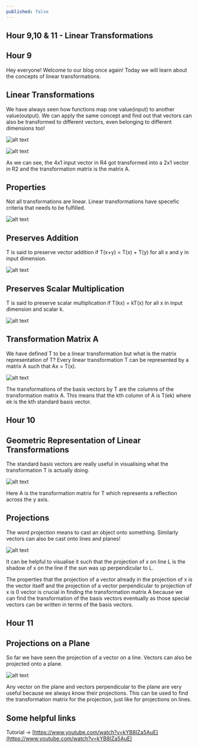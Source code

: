 ```yaml
---
published: false
---
```

## Hour 9,10 & 11 - Linear Transformations

## Hour 9 

Hey everyone! Welcome to our blog once again! Today we will learn about the concepts of linear transformations.

## Linear Transformations

 We have always seen how functions map one value(input) to another value(output). We can apply the same concept and find out that vectors can also be transformed to different vectors, even belonging to different dimensions too!
 
 ![alt text](https://github.com/nilu-24/nilu-24.github.io/blob/master/_posts/9-11.001.jpeg?raw=true) 
 
  ![alt text](https://github.com/nilu-24/nilu-24.github.io/blob/master/_posts/9-11.002.jpeg?raw=true) 

As we can see, the 4x1 input vector in R4 got transformed into a 2x1 vector in R2 and the transformation matrix is the matrix A.

## Properties

Not all transformations are linear. Linear transformations have specefic criteria that needs to be fulfilled.

 ![alt text](https://github.com/nilu-24/nilu-24.github.io/blob/master/_posts/9-11.003.jpeg?raw=true) 

## Preserves Addition

T is said to preserve vector addition if T(x+y) = T(x) + T(y) for all x and y in input dimension.

 ![alt text](https://github.com/nilu-24/nilu-24.github.io/blob/master/_posts/9-11.004.jpeg?raw=true) 
 
## Preserves Scalar Multiplication

T is said to preserve scalar multiplication if T(kx) = kT(x) for all x in input dimension and scalar k.

 ![alt text](https://github.com/nilu-24/nilu-24.github.io/blob/master/_posts/9-11.005.jpeg?raw=true) 
 
 
## Transformation Matrix A

We have defined T to be a linear transformation but what is the matrix representation of T? Every linear transformation T can be represented by a matrix A such that Ax = T(x).

 ![alt text](https://github.com/nilu-24/nilu-24.github.io/blob/master/_posts/9-11.006.jpeg?raw=true) 

The transformations of the basis vectors by T are the columns of the transformation matrix A. This means that the kth column of A is T(ek) where ek is the kth standard basis vector.

## Hour 10

## Geometric Representation of Linear Transformations

The standard basis vectors are really useful in visualising what the transformation T is actually doing. 

 ![alt text](https://github.com/nilu-24/nilu-24.github.io/blob/master/_posts/9-11.007.jpeg?raw=true) 
 
 Here A is the transformation matrix for T which represents a reflection across the y axis.
 
 ## Projections
 
 The word projection means to cast an object onto something. Similarly vectors can also be cast onto lines and planes!
 
  ![alt text](https://github.com/nilu-24/nilu-24.github.io/blob/master/_posts/9-11.008.jpeg?raw=true) 

It can be helpful to visualise it such that the projection of x on line L is the shadow of x on the line if the sun was up perpendicular to L. 

The properties that the projection of a vector already in the projection of x is the vector itself and the projection of a vector perpendicular to projection of x is 0 vector is crucial in finding the transformation matrix A because we can find the transformation of the basis vectors eventually as those special vectors can be written in terms of the basis vectors.

## Hour 11

## Projections on a Plane

So far we have seen the projection of a vector on a line. Vectors can also be projected onto a plane.

 ![alt text](https://github.com/nilu-24/nilu-24.github.io/blob/master/_posts/9-11.009.jpeg?raw=true) 
 
Any vector on the plane and vectors perpendicular to the plane are very useful because we always know their projections. This can be used to find the transformation matrix for the projection, just like for projections on lines.


## Some helpful links

Tutorial -> [https://www.youtube.com/watch?v=kYB8IZa5AuE](https://www.youtube.com/watch?v=kYB8IZa5AuE)




